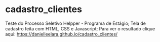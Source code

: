 # cadastro_clientes
Teste  do Processo Seletivo Helpper - Programa de Estágio;
Tela de cadastro feita com HTML, CSS e Javascript;
Para ver o resultado clique aqui: https://danielleelara.github.io/cadastro_clientes/

